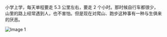 小学上学，每天单程要走 5.3 公里左右，要走 2 个小时。那时候自行车都很少，山里的路上经常遇到人，也不害怕。但是现在对爬山、跑步这种事有一种与生俱来的厌恶。

![Image 1](https://files.e5n.cc/media_attachments/files/114/765/033/686/524/128/original/c1d8f07303f50352.jpg)